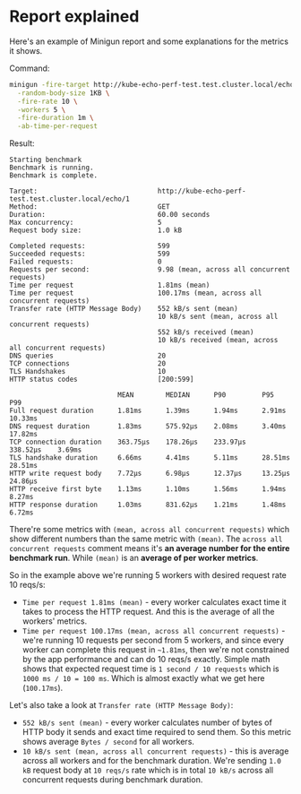 # Report explained

Here's an example of Minigun report and some explanations for the metrics it shows.

Command:

```sh
minigun -fire-target http://kube-echo-perf-test.test.cluster.local/echo/1 \
  -random-body-size 1KB \
  -fire-rate 10 \
  -workers 5 \
  -fire-duration 1m \
  -ab-time-per-request
```

Result:

```plain text
Starting benchmark
Benchmark is running.
Benchmark is complete.

Target:                              http://kube-echo-perf-test.test.cluster.local/echo/1
Method:                              GET
Duration:                            60.00 seconds
Max concurrency:                     5
Request body size:                   1.0 kB

Completed requests:                  599
Succeeded requests:                  599
Failed requests:                     0
Requests per second:                 9.98 (mean, across all concurrent requests)
Time per request                     1.81ms (mean)
Time per request                     100.17ms (mean, across all concurrent requests)
Transfer rate (HTTP Message Body)    552 kB/s sent (mean)
                                     10 kB/s sent (mean, across all concurrent requests)
                                     552 kB/s received (mean)
                                     10 kB/s received (mean, across all concurrent requests)
DNS queries                          20
TCP connections                      20
TLS Handshakes                       10
HTTP status codes                    [200:599]

                           MEAN        MEDIAN      P90         P95         P99
Full request duration      1.81ms      1.39ms      1.94ms      2.91ms      10.33ms
DNS request duration       1.83ms      575.92µs    2.08ms      3.40ms      17.82ms
TCP connection duration    363.75µs    178.26µs    233.97µs    338.52µs    3.69ms
TLS handshake duration     6.66ms      4.41ms      5.11ms      28.51ms     28.51ms
HTTP write request body    7.72µs      6.98µs      12.37µs     13.25µs     24.86µs
HTTP receive first byte    1.13ms      1.10ms      1.56ms      1.94ms      8.27ms
HTTP response duration     1.03ms      831.62µs    1.21ms      1.48ms      6.72ms
```

There're some metrics with `(mean, across all concurrent requests)` which show different
numbers than the same metric with `(mean)`. The `across all concurrent requests` comment
means it's **an average number for the entire benchmark run**. While `(mean)` is an **average
of per worker metrics**.

So in the example above we're running 5 workers with desired request rate 10 reqs/s:

- `Time per request 1.81ms (mean)` - every worker calculates exact time it takes
  to process the HTTP request. And this is the average of all the workers' metrics.
- `Time per request 100.17ms (mean, across all concurrent requests)` - we're running
  10 requests per second from 5 workers, and since every worker can complete this request
  in `~1.81ms`, then we're not constrained by the app performance and can do 10 reqs/s
  exactly. Simple math shows that expected request time is `1 second / 10 requests`
  which is `1000 ms / 10 = 100 ms`. Which is almost exactly what we get here (`100.17ms`).

Let's also take a look at `Transfer rate (HTTP Message Body)`:

- `552 kB/s sent (mean)` - every worker calculates number of bytes of HTTP body it sends
  and exact time required to send them. So this metric shows average `Bytes / second` for
  all workers.
- `10 kB/s sent (mean, across all concurrent requests)` - this is average across all workers
  and for the benchmark duration. We're sending `1.0 kB` request body at `10 reqs/s` rate
  which is in total `10 kB/s` across all concurrent requests during benchmark duration.
